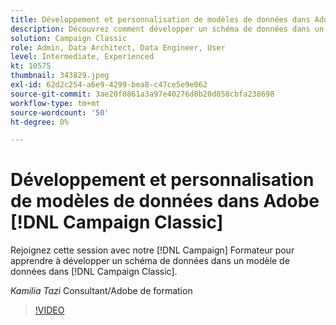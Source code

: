```yaml
---
title: Développement et personnalisation de modèles de données dans Adobe [!DNL Campaign Classic]
description: Découvrez comment développer un schéma de données dans un modèle de données dans [!DNL Campaign Classic]
solution: Campaign Classic
role: Admin, Data Architect, Data Engineer, User
level: Intermediate, Experienced
kt: 10575
thumbnail: 343829.jpeg
exl-id: 62d2c254-a6e9-4299-bea8-c47ce5e9e062
source-git-commit: 3ae20f0861a3a97e40276d8b20d858cbfa238698
workflow-type: tm+mt
source-wordcount: '50'
ht-degree: 0%

---
```


# Développement et personnalisation de modèles de données dans Adobe [!DNL Campaign Classic]

Rejoignez cette session avec notre [!DNL Campaign] Formateur pour apprendre à développer un schéma de données dans un modèle de données dans [!DNL Campaign Classic].

*Kamilia Tazi* Consultant/Adobe de formation

>[!VIDEO](https://video.tv.adobe.com/v/343829/?quality=12&learn=on)
